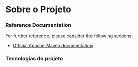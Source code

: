 # Sobre o Projeto

### Reference Documentation

For further reference, please consider the following sections:

* [Official Apache Maven documentation](https://maven.apache.org/guides/index.html)


### Tecnologias do projeto

